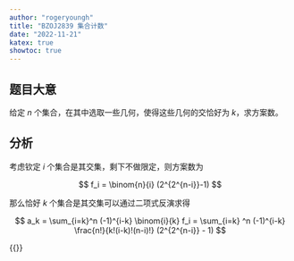 ```yaml
---
author: "rogeryoungh"
title: "BZOJ2839 集合计数"
date: "2022-11-21"
katex: true
showtoc: true
---
```


## 题目大意

给定 $n$ 个集合，在其中选取一些几何，使得这些几何的交恰好为 $k$，求方案数。

## 分析

考虑钦定 $i$ 个集合是其交集，剩下不做限定，则方案数为

$$
f_i = \binom{n}{i} (2^{2^{n-i}}-1)
$$

那么恰好 $k$ 个集合是其交集可以通过二项式反演求得

$$
a_k = \sum_{i=k}^n (-1)^{i-k} \binom{i}{k} f_i = \sum_{i=k} ^n (-1)^{i-k} \frac{n!}{k!(i-k)!(n-i)!} (2^{2^{n-i}} - 1)
$$

{{<full-code url="BZOJ/2x/BZOJ2839.cpp">}}
